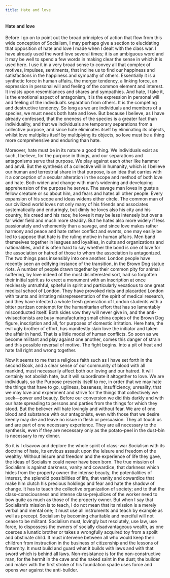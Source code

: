 ```yaml
---
title: Hate and love
---
```

#### Hate and love

Before I go on to point out the broad principles of action that flow
from this wide conception of Socialism, I may perhaps give a section to
elucidating that opposition of hate and love I made when I dealt with
the class war. I have already used the word love several times; it is an
ambiguous word and it may be well to spend a few words in making clear
the sense in which it is used here. I use it in a very broad sense to
convey all that complex of motives, impulses, sentiments, that incline
us to find our happiness and satisfactions in the happiness and sympathy
of others. Essentially it is a synthetic force in human affairs, the
merger tendency, a linking force, an expression in personal will and
feeling of the common element and interest. It insists upon resemblances
and shares and sympathies. And hate, I take it, is the emotional aspect
of antagonism, it is the expression in personal will and feeling of the
individual’s separation from others. It is the competing and destructive
tendency. So long as we are individuals and members of a species, we
must needs both hate and love. But because I believe, as I have already
confessed, that the oneness of the species is a greater fact than
individuality, and that we individuals are temporary separations from a
collective purpose, and since hate eliminates itself by eliminating its
objects, whilst love multiplies itself by multiplying its objects, so
love must be a thing more comprehensive and enduring than hate.

Moreover, hate must be in its nature a good thing. We individuals exist
as such, I believe, for the purpose in things, and our separations and
antagonisms serve that purpose. We play against each other like hammer
and anvil. But the synthesis of a collective will in humanity, which is
I believe our human and terrestrial share in that purpose, is an idea
that carries with it a conception of a secular alteration in the scope
and method of both love and hate. Both widen and change with man’s
widening and developing apprehension of the purpose he serves. The
savage man loves in gusts a fellow creature or so about him, and fears
and hates all other people. Every expansion of his scope and ideas
widens either circle. The common man of our civilized world loves not
only many of his friends and associates systematically and enduringly,
but dimly he loves also his city and his country, his creed and his
race; he loves it may be less intensely but over a far wider field and
much more steadily. But he hates also more widely if less passionately
and vehemently than a savage, and since love makes rather harmony and
peace and hate rather conflict and events, one may easily be led to
suppose that hate is the ruling motive in human affairs. Men band
themselves together in leagues and loyalties, in cults and organizations
and nationalities, and it is often hard to say whether the bond is one
of love for the association or hatred of those to whom the association
is antagonized. The two things pass insensibly into one another. London
people have recently seen an edifying instance of the transition, in the
Brown Dog statue riots. A number of people drawn together by their
common pity for animal suffering, by love indeed of the most
disinterested sort, had so forgotten their initial spirit as to erect a
monument with an inscription at once recklessly untruthful, spiteful in
spirit and particularly vexatious to one great medical school of London.
They have provoked riots and placarded London with taunts and irritating
misrepresentation of the spirit of medical research, and they have
infected a whole fresh generation of London students with a bitter
partizan contempt for the humanitarian effort that has so lamentably
misconducted itself. Both sides vow they will never give in, and the
anti-vivisectionists are busy manufacturing small china copies of the
Brown Dog figure, inscription and all, for purposes of domestic
irritation. Here hate, the evil ugly brother of effort, has manifestly
slain love the initiator and taken the affair in hand. That is a little
model of human conflicts. So soon as we become militant and play against
one another, comes this danger of strain and this possible reversal of
motive. The fight begins. Into a pit of heat and hate fall right and
wrong together.

Now it seems to me that a religious faith such as I have set forth in
the second Book, and a clear sense of our community of blood with all
mankind, must necessarily affect both our loving and our hatred. It will
certainly not abolish hate, but it will subordinate it altogether to
love. We are individuals, so the Purpose presents itself to me, in order
that we may hate the things that have to go, ugliness, baseness,
insufficiency, unreality, that we may love and experiment and strive for
the things that collectively we seek—power and beauty. Before our
conversion we did this darkly and with our hate spreading to persons and
parties from the things for which they stood. But the believer will hate
lovingly and without fear. We are of one blood and substance with our
antagonists, even with those that we desire keenly may die and leave no
issue in flesh or persuasion. They all touch us and are part of one
necessary experience. They are all necessary to the synthesis, even if
they are necessary only as the potato-peel in the dust-bin is necessary
to my dinner.

So it is I disavow and deplore the whole spirit of class-war Socialism
with its doctrine of hate, its envious assault upon the leisure and
freedom of the wealthy. Without leisure and freedom and the experience
of life they gave, the ideas of Socialism could never have been born.
The true mission of Socialism is against darkness, vanity and cowardice,
that darkness which hides from the property owner the intense beauty,
the potentialities of interest, the splendid possibilities of life, that
vanity and cowardice that make him clutch his precious holdings and fear
and hate the shadow of change. It has to teach the collective
organization of society; and to that the class-consciousness and intense
class-prejudices of the worker need to bow quite as much as those of the
property owner. But when I say that Socialism’s mission is to teach, I
do not mean that its mission is a merely verbal and mental one; it must
use all instruments and teach by example as well as precept. Socialism
by becoming charitable and merciful will not cease to be militant.
Socialism must, lovingly but resolutely, use law, use force, to
dispossess the owners of socially disadvantageous wealth, as one coerces
a lunatic brother or takes a wrongfully acquired toy from a spoilt and
obstinate child. It must intervene between all who would keep their
children from instruction in the business of citizenship and the lessons
of fraternity. It must build and guard what it builds with laws and with
that sword which is behind all laws. Non-resistance is for the
non-constructive man, for the hermit in the cave and the naked saint in
the dust; the builder and maker with the first stroke of his foundation
spade uses force and opens war against the anti-builder.
